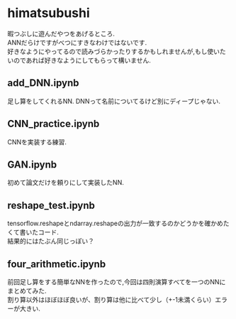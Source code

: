 # himatsubushi
暇つぶしに遊んだやつをあげるところ.  
ANNだらけですがべつにすきなわけではないです.  
好きなようにやってるので読みづらかったりするかもしれませんが,もし使いたいのであれば好きなようにしてもらって構いません.
## add_DNN.ipynb  
足し算をしてくれるNN. DNNって名前についてるけど別にディープじゃない.  
## CNN_practice.ipynb  
CNNを実装する練習.   
## GAN.ipynb  
初めて論文だけを頼りにして実装したNN.  
## reshape_test.ipynb  
tensorflow.reshapeとndarray.reshapeの出力が一致するのかどうかを確かめたくて書いたコード.  
結果的にはたぶん同じっぽい？  
## four_arithmetic.ipynb  
前回足し算をする簡単なNNを作ったので,今回は四則演算すべてを一つのNNにまとめてみた.  
割り算以外はほぼほぼ良いが、割り算は他に比べて少し（+-1未満くらい）エラーが大きい.  


